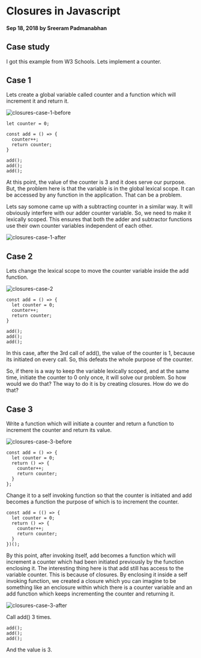 # Closures in Javascript

#### Sep 18, 2018 by Sreeram Padmanabhan

## Case study

I got this example from W3 Schools. Lets implement a counter.

## Case 1

Lets create a global variable called counter and a function which will increment it and return it.


![closures-case-1-before](/images/closures-case-1-before.png "closures-case-1-before")

    let counter = 0;

    const add = () => {
      counter++;
      return counter;
    }

    add();
    add();
    add();

At this point, the value of the counter is 3 and it does serve our purpose. But, the problem here is that the variable is in the global lexical scope. It can be accessed by any function in the application. That can be a problem.

Lets say somone came up with a subtracting counter in a similar way. It will obviously interfere with our adder counter variable. So, we need to make it lexically scoped. This ensures that both the adder and subtractor functions use their own counter variables independent of each other.

![closures-case-1-after](/images/closures-case-1-after.png "closures-case-1-after")

## Case 2

Lets change the lexical scope to move the counter variable inside the add function.

![closures-case-2](/images/closures-case-2.png "closures-case-2")

    const add = () => {
      let counter = 0;
      counter++;
      return counter;
    }

    add();
    add();
    add();

In this case, after the 3rd call of add(), the value of the counter is 1, because its initiated on every call. So, this defeats the whole purpose of the counter.

So, if there is a way to keep the variable lexically scoped, and at the same time, initiate the counter to 0 only once, it will solve our problem. So how would we do that? The way to do it is by creating closures. How do we do that?

## Case 3

Write a function which will initiate a counter and return a function to increment the counter and return its value.

![closures-case-3-before](/images/closures-case-1-before.png "closures-case-3-before")

    const add = () => {
      let counter = 0;
      return () => {
        counter++;
        return counter;
      }
    };

Change it to a self invoking function so that the counter is initiated and add becomes a function the purpose of which is to increment the counter.

    const add = (() => {
      let counter = 0;
      return () => {
        counter++;
        return counter;
      }
    })();

By this point, after invoking itself, add becomes a function which will increment a counter which had been initiated previously by the function enclosing it. The interesting thing here is that add still has access to the variable counter. This is because of closures. By enclosing it inside a self invoking function, we created a closure which you can imagine to be something like an enclosure within which there is a counter variable and an add function which keeps incrementing the counter and returning it.

![closures-case-3-after](/images/closures-case-3-after.png "closures-case-3-after")

Call add() 3 times.

    add();
    add();
    add();

And the value is 3.